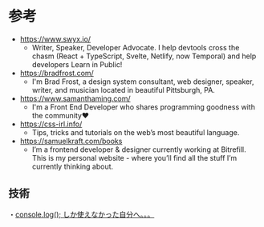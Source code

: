 #  参考
- https://www.swyx.io/
    - Writer, Speaker, Developer Advocate. I help devtools cross the chasm (React + TypeScript, Svelte, Netlify, now Temporal) and help developers Learn in Public!
- https://bradfrost.com/
    - I'm Brad Frost, a design system consultant, web designer, speaker, writer, and musician located in beautiful Pittsburgh, PA.
- https://www.samanthaming.com/
    - I'm a Front End Developer who shares programming goodness with the
community❤
- https://css-irl.info/
    - Tips, tricks and tutorials on the web’s most beautiful language.
- https://samuelkraft.com/books
    - I’m a frontend developer & designer currently working at Bitrefill. This is my personal website - where you’ll find all the stuff I’m currently thinking about.

## 技術
・[console.log(); しか使えなかった自分へ。。。](https://qiita.com/ashketcham/items/06e50b3f7f6238d9b51b#consoletable)